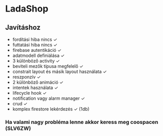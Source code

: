 # LadaShop


## Javításhoz
- fordítási hiba nincs ✓
- futtatási hiba nincs ✓
- firebase autentikáció ✓
- adatmodell definiálása ✓
- 3 különböző activity ✓
- beviteli mezők típusa megfelelő ✓
- constrait layout és másik layout használata ✓
- reszponzív ✓
- 2 különböző animáció ✓
- intentek használata ✓
- lifecycle hook ✓
- notification vagy alarm manager ✓
- crud ✓
- komplex firestore lekérdezés ✓ (1db)

### Ha valami nagy probléma lenne akkor keress meg coospacen (SLV6ZW)
